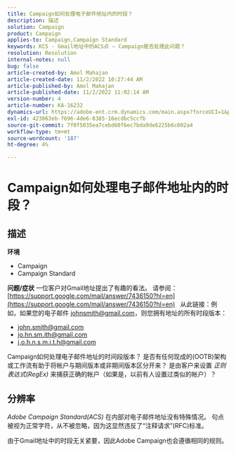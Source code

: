 ```yaml
---
title: Campaign如何处理电子邮件地址内的时段？
description: 描述
solution: Campaign
product: Campaign
applies-to: Campaign,Campaign Standard
keywords: KCS - Gmail地址中的ACS点 — Campaign是否处理此问题？
resolution: Resolution
internal-notes: null
bug: false
article-created-by: Amol Mahajan
article-created-date: 11/2/2022 10:27:44 AM
article-published-by: Amol Mahajan
article-published-date: 11/2/2022 11:02:14 AM
version-number: 4
article-number: KA-16232
dynamics-url: https://adobe-ent.crm.dynamics.com/main.aspx?forceUCI=1&pagetype=entityrecord&etn=knowledgearticle&id=74c5a6f6-985a-ed11-9561-6045bd006a22
exl-id: 423063eb-f696-4de6-8385-16ecdbc5ccfb
source-git-commit: 7f0f5035ea7cebd60f6ec7bda9de6225b6c602a4
workflow-type: tm+mt
source-wordcount: '187'
ht-degree: 4%

---
```


# Campaign如何处理电子邮件地址内的时段？

## 描述

<b>环境</b>
- Campaign
- Campaign Standard



<b>问题/症状</b>
一位客户对Gmail地址提出了有趣的看法。 请参阅： [https://support.google.com/mail/answer/7436150?hl=en](https://support.google.com/mail/answer/7436150?hl=en)
 
从此链接：例如，如果您的电子邮件 [johnsmith@gmail.com](mailto:johnsmith@gmail.com)，则您拥有地址的所有时段版本：

- [john.smith@gmail.com](mailto:john.smith@gmail.com)
- [jo.hn.sm.ith@gmail.com](mailto:jo.hn.sm.ith@gmail.com)
- [j.o.h.n.s.m.i.t.h@gmail.com](mailto:j.o.h.n.s.m.i.t.h@gmail.com)


Campaign如何处理电子邮件地址的时间段版本？ 是否有任何现成的(OOTB)架构或工作流有助于将帐户与期间版本或非期间版本区分开来？ 是由客户来设置 *正则表达式(RegEx)* 来捕获正确的帐户（如果是，以前有人设置过类似的帐户）？


## 分辨率


*Adobe Campaign Standard(ACS)* 在内部对电子邮件地址没有特殊情况。 句点被视为正常字符，从不被忽略，因为这显然违反了“注释请求”(RFC)标准。

由于Gmail地址中的时段无关紧要，因此Adobe Campaign也会遵循相同的规则。
